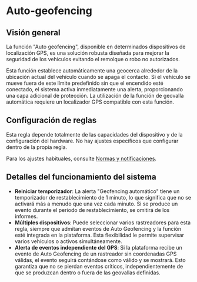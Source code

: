 # Auto-geofencing

## Visión general

La función "Auto geofencing", disponible en determinados dispositivos de localización GPS, es una solución robusta diseñada para mejorar la seguridad de los vehículos evitando el remolque o robo no autorizados.

Esta función establece automáticamente una geocerca alrededor de la ubicación actual del vehículo cuando se apaga el contacto. Si el vehículo se mueve fuera de este límite predefinido sin que el encendido esté conectado, el sistema activa inmediatamente una alerta, proporcionando una capa adicional de protección. La utilización de la función de geovalla automática requiere un localizador GPS compatible con esta función.

## Configuración de reglas

Esta regla depende totalmente de las capacidades del dispositivo y de la configuración del hardware. No hay ajustes específicos que configurar dentro de la propia regla.

Para los ajustes habituales, consulte [Normas y notificaciones](../../reglas-y-alertas.md).

## Detalles del funcionamiento del sistema

- **Reiniciar temporizador**: La alerta "Geofencing automático" tiene un temporizador de restablecimiento de 1 minuto, lo que significa que no se activará más a menudo que una vez cada minuto. Si se produce un evento durante el periodo de restablecimiento, se omitirá de los informes.
- **Múltiples dispositivos**: Puede seleccionar varios rastreadores para esta regla, siempre que admitan eventos de Auto Geofencing y la función esté integrada en la plataforma. Esta flexibilidad le permite supervisar varios vehículos o activos simultáneamente.
- **Alerta de eventos independiente del GPS**: Si la plataforma recibe un evento de Auto Geofencing de un rastreador sin coordenadas GPS válidas, el evento seguirá contándose como válido y se mostrará. Esto garantiza que no se pierdan eventos críticos, independientemente de que se produzcan dentro o fuera de las geovallas definidas.